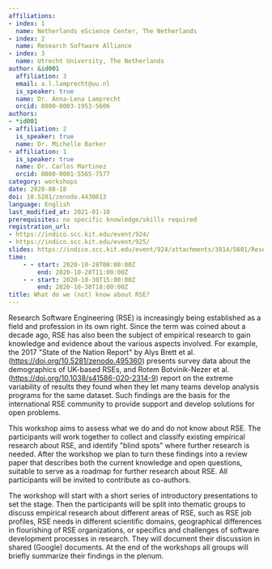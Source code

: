 ```yaml
---
affiliations:
- index: 1
  name: Netherlands eScience Center, The Netherlands
- index: 2
  name: Research Software Alliance
- index: 3
  name: Utrecht University, The Netherlands
author: &id001
  affiliation: 3
  email: a.l.lamprecht@uu.nl
  is_speaker: true
  name: Dr. Anna-Lena Lamprecht
  orcid: 0000-0003-1953-5606
authors:
- *id001
- affiliation: 2
  is_speaker: true
  name: Dr. Michelle Barker
- affiliation: 1
  is_speaker: true
  name: Dr. Carlos Martinez
  orcid: 0000-0001-5565-7577
category: workshops
date: 2020-08-18
doi: 10.5281/zenodo.4430813
language: English
last_modified_at: 2021-01-10
prerequisites: no specific knowledge/skills required
registration_url:
- https://indico.scc.kit.edu/event/924/
- https://indico.scc.kit.edu/event/925/
slides: https://indico.scc.kit.edu/event/924/attachments/3814/5601/Research_on_RSE.pptx
time:
    - - start: 2020-10-28T08:00:00Z
        end: 2020-10-28T11:00:00Z
    - - start: 2020-10-30T15:00:00Z
        end: 2020-10-30T18:00:00Z
title: What do we (not) know about RSE?
---
```


Research Software Engineering (RSE) is increasingly being established as a field and profession in its own right. Since the term was coined about a decade ago, RSE has also been the subject of empirical research to gain knowledge and evidence about the various aspects involved. For example, the 2017 "State of the Nation Report" by Alys Brett et al. (https://doi.org/10.5281/zenodo.495360) presents survey data about the demographics of UK-based RSEs, and Rotem Botvinik-Nezer et al. (https://doi.org/10.1038/s41586-020-2314-9) report on the extreme variability of results they found when they let many teams develop analysis programs for the same dataset. Such findings are the basis for the international RSE community to provide support and develop solutions for open problems.

This workshop aims to assess what we do and do not know about RSE. The participants will work together to collect and classify existing empirical research about RSE, and identify "blind spots" where further research is needed. After the workshop we plan to turn these findings into a review paper that describes both the current knowledge and open questions, suitable to serve as a roadmap for further research about RSE. All participants will be invited to contribute as co-authors.

The workshop will start with a short series of introductory presentations to set the stage. Then the participants will be split into thematic groups to discuss empirical research about different areas of RSE, such as RSE job profiles, RSE needs in different scientific domains, geographical differences in flourishing of RSE organizations, or specifics and challenges of software development processes in research. They will document their discussion in shared (Google) documents. At the end of the workshops all groups will briefly summarize their findings in the plenum.